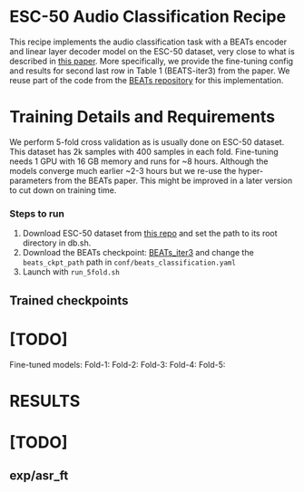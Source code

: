 # ESC-50 Audio Classification Recipe

This recipe implements the audio classification task with a BEATs encoder and linear layer decoder model on the ESC-50 dataset, very close to what is described in [this paper](https://arxiv.org/abs/2212.09058).
More specifically, we provide the fine-tuning config and results for second last row in Table 1 (BEATS-iter3) from the paper.
We reuse part of the code from the [BEATs repository](https://github.com/microsoft/unilm/tree/master/beats) for this implementation.

# Training Details and Requirements
We perform 5-fold cross validation as is usually done on ESC-50 dataset.
This dataset has 2k samples with 400 samples in each fold.
Fine-tuning needs 1 GPU with 16 GB memory and runs for ~8 hours. 
Although the models converge much earlier ~2-3 hours but we re-use the hyper-parameters from the BEATs paper.
This might be improved in a later version to cut down on training time.


### Steps to run

1. Download ESC-50 dataset from [this repo](https://github.com/karolpiczak/ESC-50?tab=readme-ov-file#download) and set the path to its root directory in db.sh.
2. Download the BEATs checkpoint: [BEATs_iter3](https://github.com/microsoft/unilm/tree/master/beats) and change the `beats_ckpt_path` path in `conf/beats_classification.yaml`
3. Launch with `run_5fold.sh`


## Trained checkpoints
# [TODO]

Fine-tuned models: 
Fold-1: 
Fold-2: 
Fold-3: 
Fold-4: 
Fold-5: 


<!-- Generated by scripts/utils/show_asr_result.sh -->
# RESULTS

# [TODO]

<!-- Copied from the output produced by local/evaluation.py -->
## exp/asr_ft
```

```
